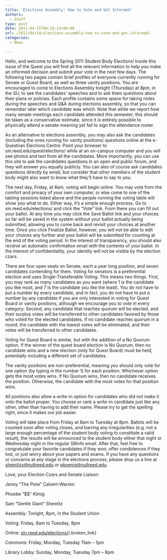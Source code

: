 ```yaml
---
title: 'Elections Assembly: How to Vote and Get Informed'
authors: 
  - Staff
type: post
date: 2011-04-15T00:16:13+00:00
url: /2011/04/14/elections-assembly-how-to-vote-and-get-informed/
categories:
  - News

---
```

Hello, and welcome to the Spring 2011 Student Body Elections! Inside this issue of the Quest you will find all the relevant information to help you make an informed decision and submit your vote in the next few days. The following two pages contain brief profiles of everyone currently running for Senate or Quest Board, as well as three vanity positions. You are encouraged to come to Elections Assembly tonight (Thursday) at 8pm, in the SU, to see the candidates’ speeches and to ask them questions about their plans or policies. Each profile contains some space for taking notes during the speeches and Q&A during elections assembly, so that you can remember later which candidate was which. Note that while we report how many senate meetings each candidate attended this semester, this should be taken as a conservative estimate, since it is entirely possible to physically attend a senate meaning yet fail to sign the attendance roster.

As an alternative to elections assembly, you may also ask the candidates (including the ones running for vanity positions) questions online at the e-Questrian Elections Centre. Point your browser to sin.reed.edu/quest/elections/ while at an on-campus computer and you will see photos and text from all the candidates. More importantly, you can use this site to ask the candidates questions in an open and public forum, and they will answer you equally publicly. You can also of course ask candidates questions directly by email, but consider that other members of the student body might also want to know what they’ll have to say to you.

The next day, Friday, at 8am, voting will begin online. You may vote from the comfort and privacy of your own computer, or else come to one of the tabling sessions listed above and the people running the voting table will show you what to do. Either way, it’s a simple enough process. Go to sin.reed.edu/elections/ and click the “Vote” link. From there you can fill out your ballot. At any time you may click the Save Ballot link and your choices so far will be saved in the system without your ballot actually being submitted, allowing you to come back and revisit your choices at another time. Once you click Finalize Ballot, however, you will not be able to edit your choices any further and your ballot will be submitted for counting at the end of the voting period. In the interest of transparency, you should also receive an automatic confirmation email with the contents of your ballot. In the interest of confidentiality, your identity will not be visible by the election czars.

There are four open seats on Senate, each a year long position, and seven candidates contending for them. Voting for senators is a preferential election and uses Single-Transferable Voting. This means two things. First, you may rank as many candidates as you want (where 1 is the candidate you like most, and 7 is the candidate you like the least). You do not have to put a number by every candidate, and in fact, you do not have to put a number by any candidate if you are only interested in voting for Quest Board or vanity positions, although we encourage you to vote in every category. Second, any candidate that reaches quorum will be elected, and their surplus votes will be transferred to other candidates favored by those who voted for the elected candidates. If no candidate reaches quorum in a round, the candidate with the lowest votes will be eliminated, and their votes will be transferred to other candidates.

Voting for Quest Board is similar, but with the addition of a No Quorum option. If the winner of the quest board election is No Quorum, then no candidate wins and a new election (only for Quest Board) must be held, potentially including a different set of candidates.

The vanity positions are non-preferential, meaning you should only vote for one option (by typing in the number 1) for each position. Whichever option gets the most votes wins. If No Quorum wins, then no candidate receives the position. Otherwise, the candidate with the most votes for that position wins.

All positions also allow a write-in option for candidates who did not make it onto the ballot proper. You choose or rank a write-in candidate just like any other, other than having to add their name. Please try to get the spelling right, since it makes our job easier.

Voting will take place from Friday at 8am to Tuesday at 8pm. Ballots will be counted soon after voting closes, and barring any irregularities (e.g. not a large enough percentage of the student body voting to constitute a valid result), the results will be announced to the student body either that night or Wednesday night in the regular SBInfo email. After that, feel free to congratulate your favorite candidates if they won, offer condolences if they lost, or just worry about your papers and exams. If you have any questions or concerns at any stage in the elections process, please drop us a line at [&#x73;&#x68;&#x65;&#x6d;&#x69;&#x74;&#x7a;&#x73;&#x40;<span class="oe_displaynone">null</span>&#x72;&#x65;&#x65;&#x64;&#x2e;&#x65;&#x64;&#x75;][1] or [&#x70;&#x6b;&#x6f;&#x65;&#x6e;&#x69;&#x67;&#x40;<span class="oe_displaynone">null</span>&#x72;&#x65;&#x65;&#x64;&#x2e;&#x65;&#x64;&#x75;][2].

Love, your Election Czars and Senate Liaison:
  
Jenny “The Pixie” Calvert-Warren
  
Phoebe “$$” König
  
Sam “Gentle Giant” Shemitz

Assembly: Tonight, 8pm, in the Student Union
  
Voting: Friday, 8am to Tuesday, 8pm
  
Online: [sin.reed.edu/elections/][3]{.broken_link}
  
Commons: Friday, Monday, Tuesday 11am &#8211; 1pm
  
Library Lobby: Sunday, Monday, Tuesday 7pm &#8211; 8pm

 [1]: mailto:&#x73;&#x68;&#x65;&#x6d;&#x69;&#x74;&#x7a;&#x73;&#x40;&#x72;&#x65;&#x65;&#x64;&#x2e;&#x65;&#x64;&#x75;
 [2]: mailto:&#x70;&#x6b;&#x6f;&#x65;&#x6e;&#x69;&#x67;&#x40;&#x72;&#x65;&#x65;&#x64;&#x2e;&#x65;&#x64;&#x75;
 [3]: http://sin.reed.edu/elections/